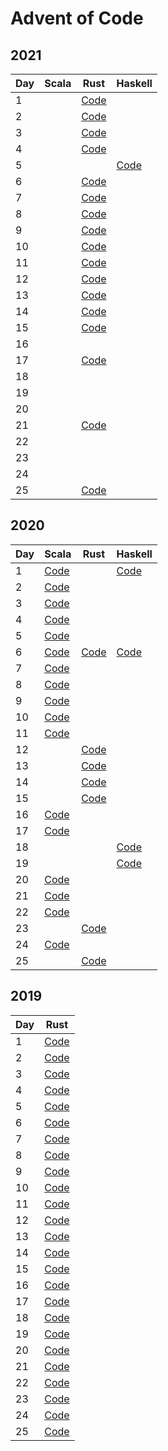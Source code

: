 # Advent of Code

## 2021

| Day | Scala                                            | Rust                                     | Haskell                                    |
|-----|--------------------------------------------------|------------------------------------------|--------------------------------------------|
| 1   |                                                  | [Code](2021/rust/src/bin/solution_01.rs) |                                            |
| 2   |                                                  | [Code](2021/rust/src/bin/solution_02.rs) |                                            |
| 3   |                                                  | [Code](2021/rust/src/bin/solution_03.rs) |                                            |
| 4   |                                                  | [Code](2021/rust/src/bin/solution_04.rs) |                                            |
| 5   |                                                  |                                          | [Code](2021/haskell/src/Day05/Solution.hs) |
| 6   |                                                  | [Code](2021/rust/src/bin/solution_06.rs) |                                            |
| 7   |                                                  | [Code](2021/rust/src/bin/solution_07.rs) |                                            |
| 8   |                                                  | [Code](2021/rust/src/bin/solution_08.rs) |                                            |
| 9   |                                                  | [Code](2021/rust/src/bin/solution_09.rs) |                                            |
| 10  |                                                  | [Code](2021/rust/src/bin/solution_10.rs) |                                            |
| 11  |                                                  | [Code](2021/rust/src/bin/solution_11.rs) |                                            |
| 12  |                                                  | [Code](2021/rust/src/bin/solution_12.rs) |                                            |
| 13  |                                                  | [Code](2021/rust/src/bin/solution_13.rs) |                                            |
| 14  |                                                  | [Code](2021/rust/src/bin/solution_14.rs) |                                            |
| 15  |                                                  | [Code](2021/rust/src/bin/solution_15.rs) |                                            |
| 16  |                                                  |                                          |                                            |
| 17  |                                                  | [Code](2021/rust/src/bin/solution_17.rs) |                                            |
| 18  |                                                  |                                          |                                            |
| 19  |                                                  |                                          |                                            |
| 20  |                                                  |                                          |                                            |
| 21  |                                                  | [Code](2021/rust/src/bin/solution_21.rs) |                                            |
| 22  |                                                  |                                          |                                            |
| 23  |                                                  |                                          |                                            |
| 24  |                                                  |                                          |                                            |
| 25  |                                                  | [Code](2021/rust/src/bin/solution_25.rs) |                                            |

## 2020

| Day | Scala                                            | Rust                                   | Haskell                            |
|-----| ------------------------------------------------ | -------------------------------------- | ---------------------------------- |
| 1   | [Code](2020/scala/src/main/scala/Advent01.scala) |                                        | [Code](2020/haskell/day01/Main.hs) |
| 2   | [Code](2020/scala/src/main/scala/Advent02.scala) |                                        |                                    |
| 3   | [Code](2020/scala/src/main/scala/Advent03.scala) |                                        |                                    |
| 4   | [Code](2020/scala/src/main/scala/Advent04.scala) |                                        |                                    |
| 5   | [Code](2020/scala/src/main/scala/Advent05.scala) |                                        |                                    |  
| 6   | [Code](2020/scala/src/main/scala/Advent06.scala) | [Code](2020/rust/src/bin/advent_06.rs) | [Code](2020/haskell/day06/Main.hs) |
| 7   | [Code](2020/scala/src/main/scala/Advent07.scala) |                                        |                                    |
| 8   | [Code](2020/scala/src/main/scala/Advent08.scala) |                                        |                                    |
| 9   | [Code](2020/scala/src/main/scala/Advent09.scala) |                                        |                                    |
| 10  | [Code](2020/scala/src/main/scala/Advent10.scala) |                                        |                                    |
| 11  | [Code](2020/scala/src/main/scala/Advent11.scala) |                                        |                                    |
| 12  |                                                  | [Code](2020/rust/src/bin/advent_12.rs) |                                    |
| 13  |                                                  | [Code](2020/rust/src/bin/advent_13.rs) |                                    |
| 14  |                                                  | [Code](2020/rust/src/bin/advent_14.rs) |                                    |
| 15  |                                                  | [Code](2020/rust/src/bin/advent_15.rs) |                                    |
| 16  | [Code](2020/scala/src/main/scala/Advent16.scala) |                                        |                                    |
| 17  | [Code](2020/scala/src/main/scala/Advent17.scala) |                                        |                                    |
| 18  |                                                  |                                        | [Code](2020/haskell/day18/Main.hs) |
| 19  |                                                  |                                        | [Code](2020/haskell/day19/Main.hs) |
| 20  | [Code](2020/scala/src/main/scala/Advent20.scala) |                                        |                                    |
| 21  | [Code](2020/scala/src/main/scala/Advent21.scala) |                                        |                                    |
| 22  | [Code](2020/scala/src/main/scala/Advent22.scala) |                                        |                                    |
| 23  |                                                  | [Code](2020/rust/src/bin/advent_23.rs) |                                    |
| 24  | [Code](2020/scala/src/main/scala/Advent24.scala) |                                        |                                    |
| 25  |                                                  | [Code](2020/rust/src/bin/advent_25.rs) |                                    |

## 2019

| Day | Rust                                     |
|-----|------------------------------------------|
| 1   | [Code](2019/rust/src/bin/solution_01.rs) |
| 2   | [Code](2019/rust/src/bin/solution_02.rs) |
| 3   | [Code](2019/rust/src/bin/solution_03.rs) |
| 4   | [Code](2019/rust/src/bin/solution_04.rs) |
| 5   | [Code](2019/rust/src/bin/solution_05.rs) |
| 6   | [Code](2019/rust/src/bin/solution_06.rs) |
| 7   | [Code](2019/rust/src/bin/solution_07.rs) |
| 8   | [Code](2019/rust/src/bin/solution_08.rs) |
| 9   | [Code](2019/rust/src/bin/solution_09.rs) |
| 10  | [Code](2019/rust/src/bin/solution_10.rs) |
| 11  | [Code](2019/rust/src/bin/solution_11.rs) |
| 12  | [Code](2019/rust/src/bin/solution_12.rs) |
| 13  | [Code](2019/rust/src/bin/solution_13.rs) |
| 14  | [Code](2019/rust/src/bin/solution_14.rs) |
| 15  | [Code](2019/rust/src/bin/solution_15.rs) |
| 16  | [Code](2019/rust/src/bin/solution_16.rs) |
| 17  | [Code](2019/rust/src/bin/solution_17.rs) |
| 18  | [Code](2019/rust/src/bin/solution_18.rs) |
| 19  | [Code](2019/rust/src/bin/solution_19.rs) |
| 20  | [Code](2019/rust/src/bin/solution_20.rs) |
| 21  | [Code](2019/rust/src/bin/solution_21.rs) |
| 22  | [Code](2019/rust/src/bin/solution_22.rs) |
| 23  | [Code](2019/rust/src/bin/solution_23.rs) |
| 24  | [Code](2019/rust/src/bin/solution_24.rs) |
| 25  | [Code](2019/rust/src/bin/solution_25.rs) |

